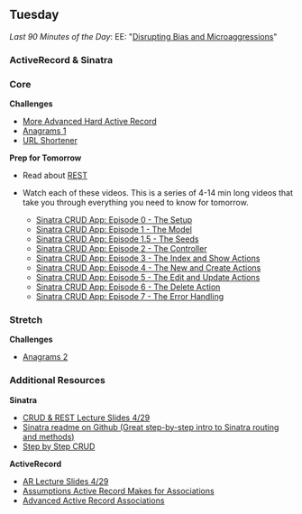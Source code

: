## Tuesday

_Last 90 Minutes of the Day_: EE: "[Disrupting Bias and Microaggressions](../../../../disrupting-bias-and-microaggressions)"

### ActiveRecord & Sinatra

### Core

**Challenges**

- [More Advanced Hard Active Record](../../../../active-record-associations-drill-shirts-challenge)
- [Anagrams 1](../../../../anagram-server-1-the-basics-challenge)
- [URL Shortener](../../../../sinatra-url-shortener-challenge)

**Prep for Tomorrow**

- Read about [REST](../resources/case-eee_72715407554996828e0c.md)
- Watch each of these videos.  This is a series of 4-14 min long videos that take you through everything you need to know for tomorrow.

  - [Sinatra CRUD App: Episode 0 - The Setup](https://talks.devbootcamp.com/sinatra-crud-app-episode-0-the-setup)
  - [Sinatra CRUD App: Episode 1 - The Model](https://talks.devbootcamp.com/sinatra-crud-app-episode-1-the-model)
  - [Sinatra CRUD App: Episode 1.5 - The Seeds](https://talks.devbootcamp.com/sinatra-crud-app-episode-1-dot-5-the-seeds-optional)
  - [Sinatra CRUD App: Episode 2 - The Controller](https://talks.devbootcamp.com/sinatra-crud-app-episode-2-the-controller)
  - [Sinatra CRUD App: Episode 3 - The Index and Show Actions](https://talks.devbootcamp.com/sinatra-crud-app-episode-3-the-index-and-show-actions)
  - [Sinatra CRUD App: Episode 4 - The New and Create Actions](https://talks.devbootcamp.com/sinatra-crud-app-episode-4-the-new-and-create-actions)
  - [Sinatra CRUD App: Episode 5 - The Edit and Update Actions](https://talks.devbootcamp.com/sinatra-crud-app-episode-5-the-edit-and-update-actions)
  - [Sinatra CRUD App: Episode 6 - The Delete Action](https://talks.devbootcamp.com/sinatra-crud-app-episode-6-the-delete-action)
  - [Sinatra CRUD App: Episode 7 - The Error Handling](https://talks.devbootcamp.com/sinatra-crud-app-episode-7-the-error-handling-1)

### Stretch

**Challenges**

- [Anagrams 2](../../../../anagram-server-2-ludicrous-speed-challenge)

### Additional Resources

**Sinatra**

- [CRUD & REST Lecture Slides 4/29](../resources/crud-rest-pg.pdf)
- [Sinatra readme on Github (Great step-by-step intro to Sinatra routing and methods)](https://github.com/sinatra/sinatra)
- [Step by Step CRUD](../resources/step_by_step_crud.md)

**ActiveRecord**

- [AR Lecture Slides 4/29](../resources/ar-associations-review.pdf)
- [Assumptions Active Record Makes for Associations](../resources/association-assumptions.pdf)
- [Advanced Active Record Associations](http://www.theodinproject.com/ruby-on-rails/active-record-associations)


